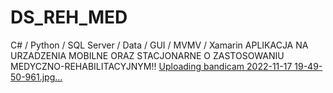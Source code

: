 # DS_REH_MED
C# / Python / SQL Server / Data / GUI / MVMV / Xamarin
APLIKACJA NA URZADZENIA MOBILNE ORAZ STACJONARNE O ZASTOSOWANIU MEDYCZNO-REHABILITACYJNYM!!
[Uploading bandicam 2022-11-17 19-49-50-961.jpg…]()
